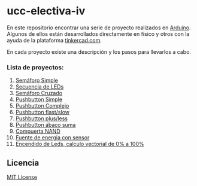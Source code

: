# ucc-electiva-iv

En este repositorio encontrar una serie de proyecto realizados en [Arduino](https://www.arduino.cc/). Algunos de ellos están desarrollados directamente en físico y otros con la ayuda de la plataforma [tinkercad.com](https://www.tinkercad.com/).

En cada proyecto existe una descripción y los pasos para llevarlos a cabo.

### Lista de proyectos:
1. [Semáforo Simple](./01-semaforo-simple/)
2. [Secuencia de LEDs](./02-secuencia-leds/)
3. [Semáforo Cruzado](./03-semaforo-cruzado/)
4. [Pushbutton Simple](./04-pushbutton-simple/)
5. [Pushbutton Complejo](./05-pushbutton-complejo/)
6. [Pushbutton flast/slow](./06-Pushbutton-flast-slow/)
7. [Pushbutton plus/less](./07-Pushbutton-plus-less/)
8. [Pushbutton ábaco suma](./08-Pushbutton-abaco-sum/)
9. [Compuerta NAND](./09-compuerta-NAND/)
10. [Fuente de energia con sensor](./10-fuente-energia-sensor/)
12. [Encendido de Leds, calculo vectorial de 0% a 100%](./12-encendido-leds-calculo-v/)

## Licencia
[MIT License](./LICENSE)
